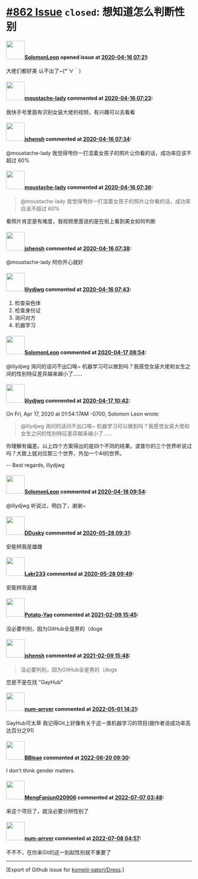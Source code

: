 # [\#862 Issue](https://github.com/komeiji-satori/Dress/issues/862) `closed`: 想知道怎么判断性别

#### <img src="https://avatars.githubusercontent.com/u/20776590?u=06fec5c4b342001761f8cb30268cf831993a8ae2&v=4" width="50">[SolomonLeon](https://github.com/SolomonLeon) opened issue at [2020-04-16 07:21](https://github.com/komeiji-satori/Dress/issues/862):

大佬们都好美
认不出了~(*´∀｀)

#### <img src="https://avatars.githubusercontent.com/u/63646424?u=4aeb6549fae1c07172b87b5725a6b858161e2dcc&v=4" width="50">[moustache-lady](https://github.com/moustache-lady) commented at [2020-04-16 07:23](https://github.com/komeiji-satori/Dress/issues/862#issuecomment-614464010):

我快手号里面有识别女装大佬的视频，有兴趣可以去看看

#### <img src="https://avatars.githubusercontent.com/u/11555188?u=a30048e930d245fed6f3ced3ecb01e97b9f3f6cc&v=4" width="50">[jshensh](https://github.com/jshensh) commented at [2020-04-16 07:34](https://github.com/komeiji-satori/Dress/issues/862#issuecomment-614469044):

@moustache-lady 我觉得甩你一打混着女孩子的照片让你看的话，成功率应该不超过 60%

#### <img src="https://avatars.githubusercontent.com/u/63646424?u=4aeb6549fae1c07172b87b5725a6b858161e2dcc&v=4" width="50">[moustache-lady](https://github.com/moustache-lady) commented at [2020-04-16 07:36](https://github.com/komeiji-satori/Dress/issues/862#issuecomment-614470007):

> @moustache-lady 我觉得甩你一打混着女孩子的照片让你看的话，成功率应该不超过 60%

看照片肯定是有难度，我视频里面说的是在街上看到美女如何判断

#### <img src="https://avatars.githubusercontent.com/u/11555188?u=a30048e930d245fed6f3ced3ecb01e97b9f3f6cc&v=4" width="50">[jshensh](https://github.com/jshensh) commented at [2020-04-16 07:38](https://github.com/komeiji-satori/Dress/issues/862#issuecomment-614471064):

@moustache-lady 阿你开心就好

#### <img src="https://avatars.githubusercontent.com/u/440661?v=4" width="50">[lilydjwg](https://github.com/lilydjwg) commented at [2020-04-16 07:43](https://github.com/komeiji-satori/Dress/issues/862#issuecomment-614473609):

1. 检查染色体
2. 检查身份证
3. 询问对方
4. 机器学习

#### <img src="https://avatars.githubusercontent.com/u/20776590?u=06fec5c4b342001761f8cb30268cf831993a8ae2&v=4" width="50">[SolomonLeon](https://github.com/SolomonLeon) commented at [2020-04-17 08:54](https://github.com/komeiji-satori/Dress/issues/862#issuecomment-615128442):

@lilydjwg 询问的话问不出口唉~
机器学习可以做到吗？我感觉女装大佬和女生之间的性别特征差异越来越小了……

#### <img src="https://avatars.githubusercontent.com/u/440661?v=4" width="50">[lilydjwg](https://github.com/lilydjwg) commented at [2020-04-17 10:42](https://github.com/komeiji-satori/Dress/issues/862#issuecomment-615176673):

On Fri, Apr 17, 2020 at 01:54:17AM -0700, Solomon Leon wrote:
> @lilydjwg 询问的话问不出口唉~
> 机器学习可以做到吗？我感觉女装大佬和女生之间的性别特征差异越来越小了……

你理解有偏差。以上四个方案得出的是四个不同的结果。波普尔的三个世界听说过
吗？大致上就对应那三个世界，外加一个AI的世界。

-- 
Best regards,
lilydjwg

#### <img src="https://avatars.githubusercontent.com/u/20776590?u=06fec5c4b342001761f8cb30268cf831993a8ae2&v=4" width="50">[SolomonLeon](https://github.com/SolomonLeon) commented at [2020-04-18 09:54](https://github.com/komeiji-satori/Dress/issues/862#issuecomment-615834413):

@lilydjwg 听说过，明白了，谢谢~

#### <img src="https://avatars.githubusercontent.com/u/45062051?u=bf9448990dc5a4ff9c9531bbe91fee682b1c3ba3&v=4" width="50">[DDusky](https://github.com/DDusky) commented at [2020-05-28 09:31](https://github.com/komeiji-satori/Dress/issues/862#issuecomment-635229986):

安能辨我是雄雌

#### <img src="https://avatars.githubusercontent.com/u/25259084?u=76bbada61bb7e21dc27988b6c4659cd27ca9bf51&v=4" width="50">[Lakr233](https://github.com/Lakr233) commented at [2020-05-28 09:49](https://github.com/komeiji-satori/Dress/issues/862#issuecomment-635239281):

安能辨我是雄

#### <img src="https://avatars.githubusercontent.com/u/66202485?u=cf4d5879cd5acd8d23a1cec223dcdd97890a9042&v=4" width="50">[Potato-Yao](https://github.com/Potato-Yao) commented at [2021-02-09 15:45](https://github.com/komeiji-satori/Dress/issues/862#issuecomment-776035610):

没必要判别，因为GitHub全是男的（doge

#### <img src="https://avatars.githubusercontent.com/u/11555188?u=a30048e930d245fed6f3ced3ecb01e97b9f3f6cc&v=4" width="50">[jshensh](https://github.com/jshensh) commented at [2021-02-09 15:48](https://github.com/komeiji-satori/Dress/issues/862#issuecomment-776038156):

> 没必要判别，因为GitHub全是男的（doge

您是不是在找 "GayHub"

#### <img src="https://avatars.githubusercontent.com/u/95536027?u=250f314ef57b40b6fcbea1b90d4dd47f7860d5a1&v=4" width="50">[num-arrver](https://github.com/num-arrver) commented at [2022-05-01 14:21](https://github.com/komeiji-satori/Dress/issues/862#issuecomment-1114251725):

GayHub可太草
我记得Git上好像有关于这一类机器学习的项目(据作者说成功率高达百分之91)

#### <img src="https://avatars.githubusercontent.com/u/13044102?u=f94a62fe85cc3ee44449f752939f21957e5a9f98&v=4" width="50">[BBleae](https://github.com/BBleae) commented at [2022-06-20 09:30](https://github.com/komeiji-satori/Dress/issues/862#issuecomment-1160205597):

I don't think gender matters.

#### <img src="https://avatars.githubusercontent.com/u/42081913?u=86ae2429aa0920575960ec97363595733353a345&v=4" width="50">[MengFanjun020906](https://github.com/MengFanjun020906) commented at [2022-07-07 03:48](https://github.com/komeiji-satori/Dress/issues/862#issuecomment-1177022784):

来这个项目了，就没必要分辨性别了

#### <img src="https://avatars.githubusercontent.com/u/95536027?u=250f314ef57b40b6fcbea1b90d4dd47f7860d5a1&v=4" width="50">[num-arrver](https://github.com/num-arrver) commented at [2022-07-08 04:57](https://github.com/komeiji-satori/Dress/issues/862#issuecomment-1178551306):

不不不，在你来Git的这一刻起性别就不重要了


-------------------------------------------------------------------------------



[Export of Github issue for [komeiji-satori/Dress](https://github.com/komeiji-satori/Dress).]
